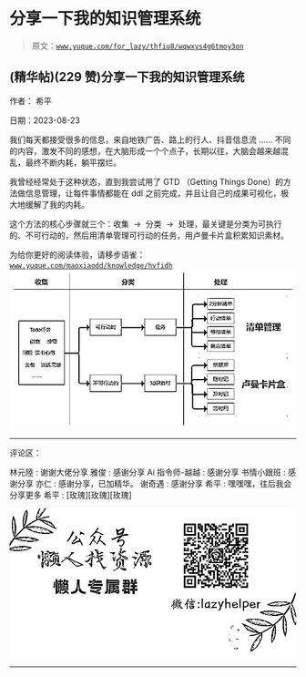 # 分享一下我的知识管理系统

> 原文：[`www.yuque.com/for_lazy/thfiu8/wqwxys4g6tmoy3on`](https://www.yuque.com/for_lazy/thfiu8/wqwxys4g6tmoy3on)

## (精华帖)(229 赞)分享一下我的知识管理系统

作者： 希平

日期：2023-08-23

我们每天都接受很多的信息，来自地铁广告、路上的行人、抖音信息流 …… 不同的内容，激发不同的感想，在大脑形成一个个点子，长期以往，大脑会越来越混乱，最终不断内耗，躺平摆烂。

我曾经经常处于这种状态，直到我尝试用了 GTD （Getting Things Done）的方法做信息管理，让每件事情都能在 ddl 之前完成，并且让自己的成果可视化，极大地缓解了我的内耗。

这个方法的核心步骤就三个：收集  →  分类  →  处理，最关键是分类为可执行的、不可行动的，然后用清单管理可行动的任务，用卢曼卡片盒积累知识素材。

为给你更好的阅读体验，请移步语雀：[`www.yuque.com/maoxiaodd/knowledge/hvfidh`](https://www.yuque.com/maoxiaodd/knowledge/hvfidh)![](img/f2a7558a6cfc4d9bdc8df56e7f8524f2.png)

* * *

评论区：

林元陸 : 谢谢大佬分享
雅俊 : 感谢分享
Ai 指令师-越越 : 感谢分享
书情小跟班 : 感谢分享
亦仁 : 感谢分享，已加精华。
谢奇遇 : 感谢分享
希平 : 嘿嘿嘿，往后我会分享更多
希平 : [玫瑰][玫瑰][玫瑰]

![](img/1c37d505930596d12a88ab23e11aa07a.png)

* * *